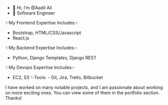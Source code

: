 * 👋 Hi, I’m @Aadil Ali
* 👀 Software Engineer

✨My Frontend Expertise Includes:-
* Bootstrap, HTML/CSS/Javascript
* React.js

✨My Backend Expertise Includes:-
* Python, Django Templates, Django REST

✨My Devops Expertise Includes:-
* EC2, S3
✨Tools: - Git, Jira, Trello, Bitbucket

I have worked on many notable projects, and I am passionate about working on more exciting ones. You can view some of them in the portfolio section. Thanks!
